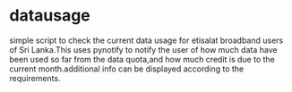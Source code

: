 datausage
=========

simple script to check the current data usage for etisalat broadband users of Sri Lanka.This uses pynotify to notify the user of how much data have been used so far from the data quota,and how much credit is due to the current month.additional info can be displayed according to the requirements.
